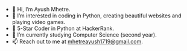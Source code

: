 - 👋 Hi, I’m Ayush Mhetre.
- 👀 I’m interested in coding in Python, creating beautiful websites and playing video games.
- 🌟 5-Star Coder in Python at HackerRank.
- 🌱 I’m currently studying Computer Science (second year).
- 📫 Reach out to me at mhetreayush1719@gmail.com.
<!---
mhetreayush/mhetreayush is a ✨ special ✨ repository because its `README.md` (this file) appears on your GitHub profile.
You can click the Preview link to take a look at your changes.
--->
